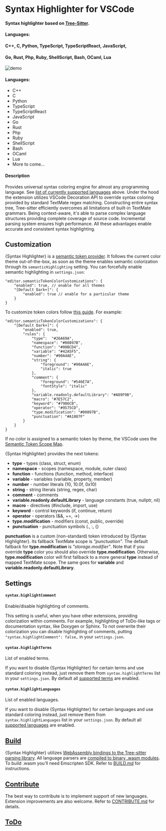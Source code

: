 # Syntax Highlighter for VSCode

#### Syntax highlighter based on [Tree-Sitter](https://tree-sitter.github.io/tree-sitter/).
#### Languages:
#### C++, C, Python, TypeScript, TypeScriptReact, JavaScript,
#### Go, Rust, Php, Ruby, ShellScript, Bash, OCaml, Lua

![demo](images/demo.gif)

#### Languages:
* C++
* C
* Python
* TypeScript
* TypeScriptReact
* JavaScript
* Go
* Rust
* Php
* Ruby
* ShellScript
* Bash
* OCaml
* Lua
* More to come...

#### Description

Provides universal syntax coloring engine for almost any programming language.
See [list of currently supported languages](#languages) above. Under the hood
the extension utilizes VSCode Decoration API to override syntax coloring provided
by standard TextMate regex matching. Constructing entire syntax tree, Tree-sitter
efficiently overcomes all limitations of built-in TextMate grammars. Being
context-aware, it's able to parse complex language structures providing complete
coverage of source code. Incremental parsing system ensures high performance.
All these advantages enable accurate and consistent syntax highlighting.

## Customization

{Syntax Highlighter} is a
[semantic token provider](https://code.visualstudio.com/api/language-extensions/semantic-highlight-guide).
It follows the current color theme out-of-the-box, as soon as the theme
enables semantic colorization through its `semanticHighlighting` setting.
You can forcefully enable semantic highlighting in `settings.json`:

    "editor.semanticTokenColorCustomizations": {
        "enabled": true, // enable for all themes
        "[Default Dark+]": {
            "enabled": true // enable for a particular theme
        }
    }

To customize token colors follow
[this guide](https://code.visualstudio.com/docs/getstarted/themes#_editor-semantic-highlighting).
For example:

    "editor.semanticTokenColorCustomizations": {
        "[Default Dark+]": {
            "enabled": true,
            "rules": {
                "type":  "#26A69A",
                "namespace": "#00897B",
                "function": "#00BCD4",
                "variable": "#42A5F5",
                "number": "#90A4AE",
                "string": {
                    "foreground": "#90A4AE",
                    "italic": true
                },
                "comment": {
                    "foreground": "#546E7A",
                    "fontStyle": "italic"
                },
                "variable.readonly.defaultLibrary": "#A89F9B",
                "macro": "#7E57C2",
                "keyword": "#7986CB",
                "operator": "#9575CD",
                "type.modification": "#00897B",
                "punctuation": "#A1887F"
            }
        }
    }

If no color is assigned to a semantic token by theme, the VSCode uses the
[Semantic Token Scope Map](https://code.visualstudio.com/api/language-extensions/semantic-highlight-guide#semantic-token-scope-map).

{Syntax Highlighter} provides the next tokens:
* **type** - types (class, struct, enum)
* **namespace** - scopes (namespace, module, outer class)
* **function** - functions (function, method, interface)
* **variable** - variables (variable, property, member)
* **number** - number literals (10, 10.0f, 0x10)
* **string** - string literals (string, regex, char)
* **comment** - comments
* **variable.readonly.defaultLibrary** - language constants (true, nullptr, nil)
* **macro** - directives (#include, import, use)
* **keyword** - control keywords (if, continue, return)
* **operator** - operators (&&, +=, ->)
* **type.modification** - modifiers (const, public, override)
* **punctuation** - punctuation symbols (., :, {)

**punctuation** is a custom (non-standard) token introduced by {Syntax Highlighter}.
Its fallback TextMate scope is *"punctuation"*. The default fallback for
**type.modification** is *"storage.modifier"*. Note that if you override **type**
color you should also override **type.modification**. Otherwise, **type.modification**
color will first fallback to a more general **type** instead of mapped TextMate scope.
The same goes for **variable** and **variable.readonly.defaultLibrary**.

## Settings
#### `syntax.highlightComment`
Enable/disable highlighting of comments.

This setting is useful, when you have other extensions, providing colorization within
comments. For example, highlighting of ToDo-like tags or documentation syntax, like
Doxygen or Sphinx. To not overwrite their colorization you can disable highlighting of
comments, putting `"syntax.highlightComment": false,` in your `settings.json`.

#### `syntax.highlightTerms`
List of enabled terms.

If you want to disable {Syntax Highlighter} for certain terms and use standard
coloring instead, just remove them from `syntax.highlightTerms` list in your
`settings.json`. By default all [supported terms]((#customization)) are enabled.

#### `syntax.highlightLanguages`
List of enabled languages.

If you want to disable {Syntax Highlighter} for certain languages and use standard
coloring instead, just remove them from `syntax.highlightLanguages` list in your
`settings.json`. By default all [supported languages]((#languages)) are enabled.


## [Build](BUILD.md)

{Syntax Highlighter} utilizes [WebAssembly bindings to the Tree-sitter parsing library](
https://github.com/tree-sitter/tree-sitter/tree/master/lib/binding_web).
All language parsers are [compiled to binary .wasm modules](
https://github.com/tree-sitter/tree-sitter/tree/master/lib/binding_web#generate-wasm-language-files).
To build .wasm you'll need Emscripten SDK. Refer to [BUILD.md](BUILD.md) for instructions.

## [Contribute](CONTRIBUTING.md)

The best way to contribute is to implement support of new languages. Extension
improvements are also welcome. Refer to [CONTRIBUTE.md](CONTRIBUTE.md) for details.

## [ToDo](TODO.md)
